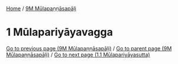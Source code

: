 
[Home](/) / [9M Mūlapaṇṇāsapāḷi](../9M.md)

# 1 Mūlapariyāyavagga


[Go to previous page (9M Mūlapaṇṇāsapāḷi)](0.md) / [Go to parent page (9M Mūlapaṇṇāsapāḷi)](0.md) / [Go to next page (1.1 Mūlapariyāyasutta)](1/1.1.md)



